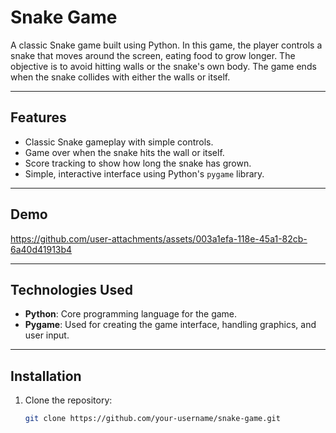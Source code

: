 # Snake Game

A classic Snake game built using Python. In this game, the player controls a snake that moves around the screen, eating food to grow longer. The objective is to avoid hitting walls or the snake's own body. The game ends when the snake collides with either the walls or itself.

---

## Features

- Classic Snake gameplay with simple controls.
- Game over when the snake hits the wall or itself.
- Score tracking to show how long the snake has grown.
- Simple, interactive interface using Python's `pygame` library.

---

## Demo

https://github.com/user-attachments/assets/003a1efa-118e-45a1-82cb-6a40d41913b4

---

## Technologies Used

- **Python**: Core programming language for the game.
- **Pygame**: Used for creating the game interface, handling graphics, and user input.

---

## Installation

1. Clone the repository:
   ```bash
   git clone https://github.com/your-username/snake-game.git
